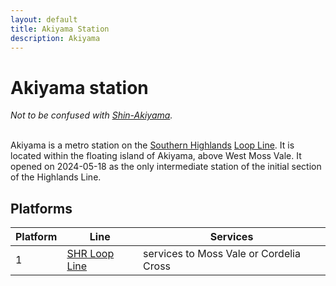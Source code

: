 ```yaml
---
layout: default
title: Akiyama Station
description: Akiyama
---
```


# Akiyama station

*Not to be confused with [Shin-Akiyama](/rail-stations/shin-akiyama.md).*<br><br>

Akiyama is a metro station on the [Southern Highlands](/rail-networks/shr)
[Loop Line](/rail-lines/shr-loop-line). It is located within the floating island
of Akiyama, above West Moss Vale. It opened on 2024-05-18 as the only intermediate
station of the initial section of the Highlands Line.

## Platforms

Platform | Line | Services
---|---|---
1 | [SHR Loop Line](/rail-lines/shr-loop-line) | services to Moss Vale or Cordelia Cross
